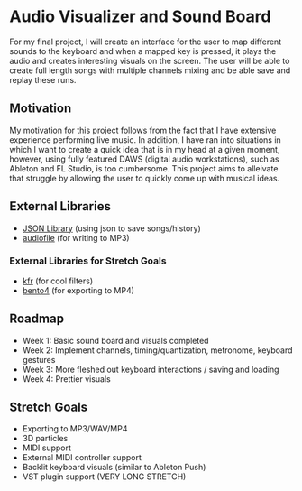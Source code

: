 <!-- Write your proposal here! Make sure to use properly-formatted Markdown! -->
# Audio Visualizer and Sound Board

For my final project, I will create an interface for the user to map different sounds to the keyboard
and when a mapped key is pressed, it plays the audio and creates interesting visuals on the screen.
The user will be able to create full length songs with multiple channels mixing and be able save and
replay these runs.


## Motivation
My motivation for this project follows from the fact that I have extensive experience performing
live music. In addition, I have ran into situations in which I want to create a quick idea that is
in my head at a given moment, however, using fully featured DAWS (digital audio workstations), such 
as Ableton and FL Studio, is too cumbersome. This project aims to alleivate that struggle by 
allowing the user to quickly come up with musical ideas.

## External Libraries
- [JSON Library](https://nlohmann.github.io/json/) (using json to save songs/history)
- [audiofile](https://audiofile.68k.org/) (for writing to MP3)

### External Libraries for Stretch Goals
- [kfr](https://www.kfrlib.com/) (for cool filters)
- [bento4](https://www.bento4.com/) (for exporting to MP4)

## Roadmap
- Week 1: Basic sound board and visuals completed
- Week 2: Implement channels, timing/quantization, metronome, keyboard gestures
- Week 3: More fleshed out keyboard interactions / saving and loading
- Week 4: Prettier visuals

## Stretch Goals
- Exporting to MP3/WAV/MP4
- 3D particles
- MIDI support
- External MIDI controller support
- Backlit keyboard visuals (similar to Ableton Push)
- VST plugin support (VERY LONG STRETCH)